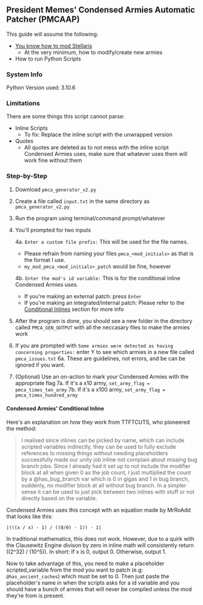 ## President Memes' Condensed Armies Automatic Patcher (PMCAAP)
This guide will assume the following:
- [You know how to mod Stellaris](https://stellaris.paradoxwikis.com/Modding_tutorial)
  - At the very minimum, how to modify/create new armies
- How to run Python Scripts


### System Info
Python Version used: 3.10.6


### Limitations
There are some things this script cannot parse:
- Inline Scripts
  - To fix: Replace the inline script with the unwrapped version
- Quotes
  - All quotes are deleted as to not mess with the inline script Condensed Armies uses, make sure that whatever uses them will work fine without them

### Step-by-Step
1. Download `pmca_generator_v2.py`

2. Create a file called `input.txt` in the same directory as `pmca_generator_v2.py`

3. Run the program using terminal/command prompt/whatever

4. You'll prompted for two inputs

   4a. `Enter a custom file prefix:` This will be used for the file names.
    - Please refrain from naming your files `pmca_<mod_initials>` as that is the format I use.
    - `my_mod_pmca_<mod_initials>_patch` would be fine, however

   4b. `Enter the mod's id variable:` This is for the conditional inline Condensed Armies uses.
    - If you're making an external patch: press `Enter`
    - If you're making an integrated/internal patch: Please refer to the [Conditional Inlines](#PMCA's-Conditional-Inline) section for more info

6. After the program is done, you should see a new folder in the directory called `PMCA_GEN_OUTPUT` with all the neccasary files to make the armies work

7. If you are prompted with `Some armies were detected as having concerning properties:` enter Y to see which armies in a new file called `pmca_issues.txt`
  6a. These are guidelines, not errors, and be can be ignored if you want.

8. (Optional) Use an on-action to mark your Condensed Armies with the appropriate flag
  7a. If it's a x10 army, `set_army_flag = pmca_times_ten_army`
  7b. If it's a x100 army, `set_army_flag = pmca_times_hundred_army`

#### Condensed Armies' Conditional Inline
Here's an explanation on how they work from TTFTCUTS, who pioneered the method:
> I realised since inlines can be picked by name, which can include scripted variables indirectly, they can be used to fully exclude references to missing things without needing placeholders successfully made our unity job inline not complain about missing bug branch jobs.
Since I already had it set up to not include the modifier block at all when given 0 as the job count, I just multiplied the count by a @has_bug_branch var which is 0 in gigas and 1 in bug branch, suddenly, no modifier block at all without bug branch.
In a simpler sense it can be used to just pick between two inlines with stuff or not directly based on the variable.

Condensed Armies uses this concept with an equation made by MrRoAdd that looks like this:
```
|(((x / x) - 1) / ((0/0) - 1)) - 1|
```
In traditional mathematics, this does not work. However, due to a quirk with the Clausewitz Engine divison by zero in inline math will consistently return ((2^32) / (10^5)).
In short: If x is 0, output 0. Otherwise, output 1.

Now to take advantage of this, you need to make a placeholder scripted_variable from the mod you want to patch (e.g: `@has_ancient_caches`) which must be set to 0. Then just paste the placeholder's name in when the scripts asks for a id variable and you should have a bunch of armies that will never be compiled unless the mod they're from is present.
